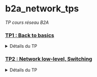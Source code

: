 # b2a_network_tps
*TP cours réseau B2A*

### [TP1 : Back to basics](/TP1)
<details>
<summary>Détails du TP</summary>

```
First TP smooth, remise dans le bain tranquillement (pour ceux qui l'ont quitté). Pour ce premier TP, on va rester du côté du réseau client et de l'administration simplifiée de services utilisant le réseau.

Au menu :
* installation/configuration d'une VM CentOS8 (si c'est pas déjà fait 😠)
* exploration de la pile TCP/IP d'une machine Linux
* configuration de services réseau
* configuration firewall
* analyse de trames
* métrologie

Notions abordés :
* IP
* ARP
* Ethernet
* Ports (TCP/UDP)
* Firewalling (filtrage de paquets)
* DNS
* DHCP
* SSH
* Service réseau
```
</details>

### [TP2 : Network low-level, Switching](/TP2)
<details>
<summary>Détails du TP</summary>

```
Dans ce TP on va se pencher un peu plus sur les échanges réseau en eux-mêmes, en analysant les trames réseau avec Wireshark.
On va aussi jouer de façon un peu plus avancée avec des switches.
On va commencer à rentrer plus dans le détails des différents éléments.
Allez à votre rythme, prenez le temps de comprendre.
Posez des questions.
Prenez des notes au fur et à mesure.
Lisez les parties en entier avant de commencer à travailler dessus.
Pour ce qui est de la mise en place, on va manipuler des switches (IOS Cisco) et aborder les notions/protocoles suivants :

+ ARP
+ ping
+ Spanning-Tree : STP
+ Utilisation de VLAN : Trunking
+ Agrégation de ports : LACP


> Référez-vous au README des TPs pour des infos sur le déroulement et le rendu des TPs.
```
